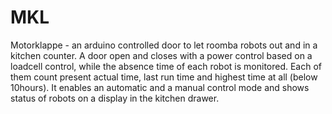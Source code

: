 # MKL
Motorklappe - an arduino controlled door to let roomba robots out and in a kitchen counter.
A door open and closes with a power control based on a loadcell control, while the absence time of each robot is monitored.
Each of them count present actual time, last run time and highest time at all (below 10hours).
It enables an automatic and a manual control mode and shows status of robots on a display in the kitchen drawer.


